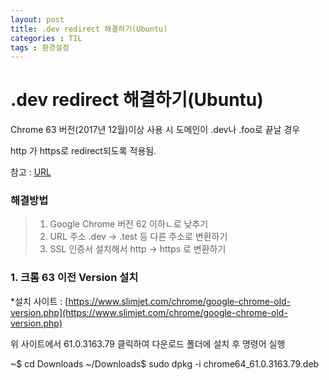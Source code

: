 ```yaml
---
layout: post
title: .dev redirect 해결하기(Ubuntu)
categories : TIL
tags : 환경설정
---
```


# .dev redirect 해결하기(Ubuntu)

Chrome 63 버전(2017년 12월)이상 사용 시 도메인이 .dev나 .foo로 끝날 경우 

http 가 https로 redirect되도록 적용됨.

참고 : [URL](https://ma.ttias.be/chrome-force-dev-domains-https-via-preloaded-hsts/)

### 해결방법
> 1. Google Chrome 버전 62 이하ㄴ로 낮추기
> 2. URL 주소 .dev -> .test 등 다른 주소로 변환하기
> 3. SSL 인증서 설치해서 http -> https 로 변환하기



### 1. 크롬 63 이전 Version 설치

*설치 사이트 : [https://www.slimjet.com/chrome/google-chrome-old-version.php](https://www.slimjet.com/chrome/google-chrome-old-version.php)

위 사이트에서 61.0.3163.79 클릭하여 다운로드 폴더에 설치 후 명령어 실행 

~$ cd Downloads
~/Downloads$ sudo dpkg -i chrome64_61.0.3163.79.deb